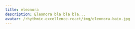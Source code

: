 ```yaml
---
title: eleonora
description: Eleonora bla bla bla...
avatar: /rhythmic-excellence-react/img/eleonora-baio.jpg
---
```


